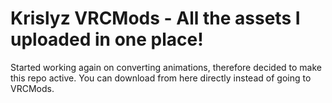 # Krislyz VRCMods - All the assets I uploaded in one place!
Started working again on converting animations, therefore decided to make this repo active.
You can download from here directly instead of going to VRCMods.
